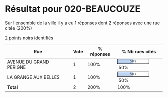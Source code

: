 # Résultat pour 020-BEAUCOUZE

Sur l'ensemble de la ville il y a eu 1 réponses dont 2 réponses avec une rue citée (200%)

2 points noirs identifiés

| Rue | Vote | % réponses | % Nb rues cités|
|-----|------|------------|----------------|
| AVENUE DU GRAND PERIGNE | 1 | 100% | <img src="../../img/bar_50.gif" />&nbsp;50%|
| LA GRANGE AUX BELLES | 1 | 100% | <img src="../../img/bar_50.gif" />&nbsp;50%|
| **Total** | 2 | 200% | 100%|
